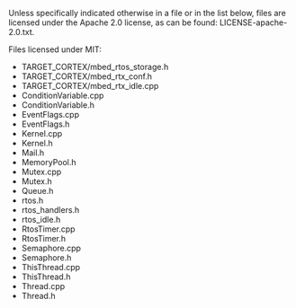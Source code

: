 Unless specifically indicated otherwise in a file or in the list below, files are licensed under the Apache 2.0 license,
as can be found: LICENSE-apache-2.0.txt.

Files licensed under MIT:

- TARGET_CORTEX/mbed_rtos_storage.h
- TARGET_CORTEX/mbed_rtx_conf.h
- TARGET_CORTEX/mbed_rtx_idle.cpp
- ConditionVariable.cpp
- ConditionVariable.h
- EventFlags.cpp
- EventFlags.h
- Kernel.cpp
- Kernel.h
- Mail.h
- MemoryPool.h
- Mutex.cpp
- Mutex.h
- Queue.h
- rtos.h
- rtos_handlers.h
- rtos_idle.h
- RtosTimer.cpp
- RtosTimer.h
- Semaphore.cpp
- Semaphore.h
- ThisThread.cpp
- ThisThread.h
- Thread.cpp
- Thread.h
